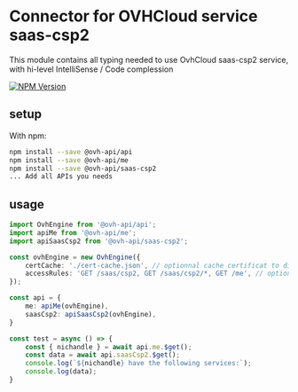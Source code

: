 # Connector for OVHCloud service saas-csp2

This module contains all typing needed to use OvhCloud saas-csp2 service, with hi-level IntelliSense / Code complession

[![NPM Version](https://img.shields.io/npm/v/@ovh-api/saas-csp2.svg?style=flat)](https://www.npmjs.org/package/@ovh-api/saas-csp2)

## setup

With npm:
````bash
npm install --save @ovh-api/api
npm install --save @ovh-api/me
npm install --save @ovh-api/saas-csp2
... Add all APIs you needs
````

## usage

````typescript
import OvhEngine from '@ovh-api/api';
import apiMe from '@ovh-api/me';
import apiSaasCsp2 from '@ovh-api/saas-csp2';

const ovhEngine = new OvhEngine({ 
    certCache: './cert-cache.json', // optionnal cache certificat to disk
    accessRules: 'GET /saas/csp2, GET /saas/csp2/*, GET /me', // optionnal limit the requested privileges.
});

const api = {
    me: apiMe(ovhEngine),
    saasCsp2: apiSaasCsp2(ovhEngine),
}

const test = async () => {
    const { nichandle } = await api.me.$get();
    const data = await api.saasCsp2.$get();
    console.log(`${nichandle} have the following services:`);
    console.log(data);
}

````